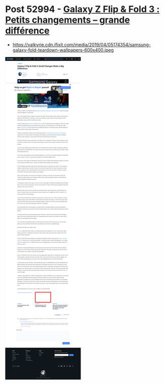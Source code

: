 # Post 52994 - [Galaxy Z Flip &#038; Fold 3 : Petits changements – grande différence](https://www.ifixit.com/News/52994/galaxy-z-flip-fold-3-petits-changements-grande-difference)

- https://valkyrie.cdn.ifixit.com/media/2019/04/05174354/samsung-galaxy-fold-teardown-wallpapers-600x400.jpeg

![screencap](screenshots/a2f20392-2535-47d8-abd1-34b6095631fb.png)
